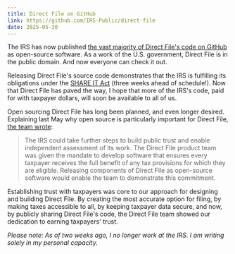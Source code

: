 ```yaml
---
title: Direct File on GitHub
link: https://github.com/IRS-Public/direct-file
date: 2025-05-30
---
```


The IRS has now published [the vast majority of Direct File's code on GitHub](https://github.com/IRS-Public/direct-file) as open-source software. As a work of the U.S. government, Direct File is in the public domain. And now everyone can check it out.

Releasing Direct File's source code demonstrates that the IRS is fulfilling its obligations under the [SHARE IT Act](https://www.congress.gov/bill/118th-congress/house-bill/9566) (three weeks ahead of schedule!). Now that Direct File has paved the way, I hope that more of the IRS's code, paid for with taxpayer dollars, will soon be available to all of us.

Open sourcing Direct File has long been planned, and even longer desired. Explaining last May why open source is particularly important for Direct File, [the team wrote](https://www.irs.gov/pub/irs-pdf/p5969.pdf):

> The IRS could take further steps to build public trust and enable independent assessment of its work. The Direct File product team was given the mandate to develop software that ensures every taxpayer receives the full benefit of any tax provisions for which they are eligible. Releasing components of Direct File as open-source software would enable the team to demonstrate this commitment.

Establishing trust with taxpayers was core to our approach for designing and building Direct File. By creating the most accurate option for filing, by making taxes accessible to all, by keeping taxpayer data secure, and now, by publicly sharing Direct File's code, the Direct File team showed our dedication to earning taxpayers' trust.

_Please note: As of two weeks ago, I no longer work at the IRS. I am writing solely in my personal capacity._
